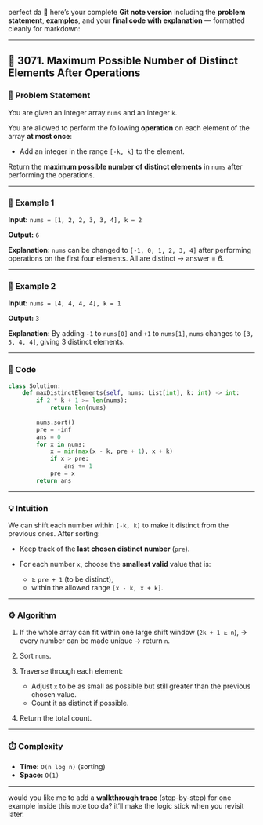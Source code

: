 perfect da 🤍 here’s your complete **Git note version** including the **problem statement**, **examples**, and your **final code with explanation** — formatted cleanly for markdown:

---

## 🔹 3071. Maximum Possible Number of Distinct Elements After Operations

### 🧾 Problem Statement

You are given an integer array `nums` and an integer `k`.

You are allowed to perform the following **operation** on each element of the array **at most once**:

* Add an integer in the range `[-k, k]` to the element.

Return the **maximum possible number of distinct elements** in `nums` after performing the operations.

---

### 🧠 Example 1

**Input:**
`nums = [1, 2, 2, 3, 3, 4], k = 2`

**Output:**
`6`

**Explanation:**
`nums` can be changed to `[-1, 0, 1, 2, 3, 4]` after performing operations on the first four elements.
All are distinct → answer = 6.

---

### 🧠 Example 2

**Input:**
`nums = [4, 4, 4, 4], k = 1`

**Output:**
`3`

**Explanation:**
By adding `-1` to `nums[0]` and `+1` to `nums[1]`,
`nums` changes to `[3, 5, 4, 4]`, giving 3 distinct elements.

---

### 🧩 Code

```python
class Solution:
    def maxDistinctElements(self, nums: List[int], k: int) -> int:
        if 2 * k + 1 >= len(nums):
            return len(nums)
        
        nums.sort()
        pre = -inf
        ans = 0
        for x in nums:
            x = min(max(x - k, pre + 1), x + k)
            if x > pre:
                ans += 1
            pre = x
        return ans
```

---

### 💡 Intuition

We can shift each number within `[-k, k]` to make it distinct from the previous ones.
After sorting:

* Keep track of the **last chosen distinct number** (`pre`).
* For each number `x`, choose the **smallest valid** value that is:

  * ≥ `pre + 1` (to be distinct),
  * within the allowed range `[x - k, x + k]`.

---

### ⚙️ Algorithm

1. If the whole array can fit within one large shift window (`2k + 1 ≥ n`),
   → every number can be made unique → return `n`.
2. Sort `nums`.
3. Traverse through each element:

   * Adjust `x` to be as small as possible but still greater than the previous chosen value.
   * Count it as distinct if possible.
4. Return the total count.

---

### ⏱️ Complexity

* **Time:** `O(n log n)` (sorting)
* **Space:** `O(1)`

---

would you like me to add a **walkthrough trace** (step-by-step) for one example inside this note too da? it’ll make the logic stick when you revisit later.
